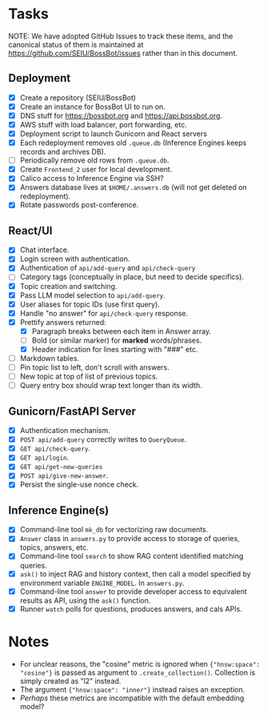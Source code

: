 # Tasks

NOTE: We have adopted GitHub Issues to track these items, and the canonical
status of them is maintained at https://github.com/SEIU/BossBot/issues rather
than in this document.

## Deployment

- [x] Create a repository (SEIU/BossBot)
- [x] Create an instance for BossBot UI to run on.
- [x] DNS stuff for https://bossbot.org and https://api.bossbot.org.
- [x] AWS stuff with load balancer, port forwarding, etc.
- [x] Deployment script to launch Gunicorn and React servers
- [x] Each redeployment removes old `.queue.db`
      (Inference Engines keeps records and archives DB).
- [ ] Periodically remove old rows from `.queue.db`.
- [x] Create `Frontend_2` user for local development.
- [x] Calico access to Inference Engine via SSH?
- [x] Answers database lives at `$HOME/.answers.db`
      (will not get deleted on redeployment).
- [x] Rotate passwords post-conference.

## React/UI

- [x] Chat interface.
- [x] Login screen with authentication.
- [x] Authentication of `api/add-query` and `api/check-query`
- [ ] Category tags (conceptually in place, but need to decide specifics).
- [x] Topic creation and switching.
- [x] Pass LLM model selection to `api/add-query`.
- [x] User aliases for topic IDs (use first query).
- [x] Handle "no answer" for `api/check-query` response.
- [x] Prettify answers returned:
  - [x] Paragraph breaks between each item in Answer array.
  - [ ] Bold (or similar marker) for **marked** words/phrases.
  - [x] Header indication for lines starting with "###" etc.
- [ ] Markdown tables.
- [ ] Pin topic list to left, don't scroll with answers.
- [ ] New topic at top of list of previous topics.
- [ ] Query entry box should wrap text longer than its width.

## Gunicorn/FastAPI Server

- [x] Authentication mechanism.
- [x] `POST api/add-query` correctly writes to `QueryQueue`.
- [x] `GET api/check-query`.
- [x] `GET api/login`.
- [x] `GET api/get-new-queries`
- [x] `POST api/give-new-answer`.
- [x] Persist the single-use nonce check.

## Inference Engine(s)

- [x] Command-line tool `mk_db` for vectorizing raw documents.
- [x] `Answer` class in `answers.py` to provide access to storage of queries,
      topics, answers, etc.
- [x] Command-line tool `search` to show RAG content identified matching queries.
- [x] `ask()` to inject RAG and history context, then call a model specified by
      environment variable `ENGINE_MODEL`. In `answers.py`.
- [x] Command-line tool `answer` to provide developer access to equivalent
      results as API, using the `ask()` function.
- [x] Runner `watch` polls for questions, produces answers, and cals APIs.

# Notes

- For unclear reasons, the "cosine" metric is ignored when `{"hnsw:space":
"cosine"}` is passed as argument to `.create_collection()`. Collection
  is simply created as "l2" instead.
- The argument `{"hnsw:space": "inner"}` instead raises an exception.
- _Perhaps_ these metrics are incompatible with the default embedding model?

